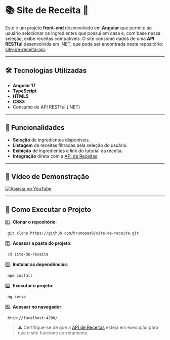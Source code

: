 # 📚 Site de Receita 🍳

Este é um projeto **front-end** desenvolvido em **Angular** que permite ao usuário selecionar os ingredientes que possui em casa e, com base nessa seleção, exibe receitas compatíveis. O site consome dados de uma **API RESTful** desenvolvida em .NET, que pode ser encontrada neste repositório: [site-de-receita-api](https://github.com/brunopaz8/site-de-receita-api).

---

## 🛠️ Tecnologias Utilizadas

* **Angular 17**
* **TypeScript**
* **HTML5**
* **CSS3**
* Consumo de API RESTful (.NET)

---

## 🔧 Funcionalidades

- **Seleção** de ingredientes disponíveis.
- **Listagem** de receitas filtradas pela seleção do usuário.
- **Exibição** de ingredientes e link do tutorial da receita.
- **Integração** direta com a [API de Receitas](https://github.com/brunopaz8/site-de-receita-api).

---

## 📸 Vídeo de Demonstração
[![Assista no YouTube](https://i.ytimg.com/an_webp/9Xz9BulHrGk/mqdefault_6s.webp?du=3000&sqp=CIq1_sQG&rs=AOn4CLD7697lyXffvMhcEG1FU04PRyLLcQ)](https://www.youtube.com/watch?v=9Xz9BulHrGk)

---
## 🚀 Como Executar o Projeto

1️⃣. **Clonar o repositório**:

```bash
 git clone https://github.com/brunopaz8/site-de-receita.git
```

2️⃣. **Acessar a pasta do projeto**:

```bash
 cd site-de-receita
```

3️⃣. **Instalar as dependências**:

```bash
 npm install
```

4️⃣. **Executar o projeto**:

```bash
 ng serve
```

5️⃣. **Acessar no navegador**:

```
 http://localhost:4200/
```

> ⚠️ Certifique-se de que a [API de Receitas](https://github.com/brunopaz8/site-de-receita-api) esteja em execução para que o site funcione corretamente.


